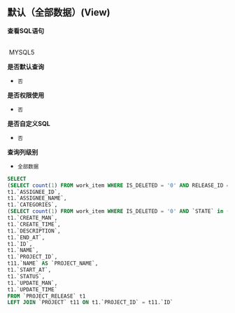 ## 默认（全部数据）(View) <!-- {docsify-ignore-all} -->



<p class="panel-title"><b>查看SQL语句</b></p>
<br>

<el-row>
&nbsp;<el-tag @click="MYSQL5 = true">MYSQL5</el-tag>
</el-row>

<br>
<p class="panel-title"><b>是否默认查询</b></p>

* `否`

<p class="panel-title"><b>是否权限使用</b></p>

* `否`

<p class="panel-title"><b>是否自定义SQL</b></p>

* `否`

<p class="panel-title"><b>查询列级别</b></p>

* `全部数据`






<el-dialog v-model="MYSQL5" title="MYSQL5">

```sql
SELECT
(SELECT count(1) FROM work_item WHERE IS_DELETED = '0' AND RELEASE_ID = t1.`ID`) AS `ALL_WORK_ITEMS`,
t1.`ASSIGNEE_ID`,
t1.`ASSIGNEE_NAME`,
t1.`CATEGORIES`,
(SELECT count(1) FROM work_item WHERE IS_DELETED = '0' AND `STATE` in (select ID from work_item_state where TYPE = 'completed') AND RELEASE_ID = t1.`ID`) AS `COMPLETED_WORK_ITEMS`,
t1.`CREATE_MAN`,
t1.`CREATE_TIME`,
t1.`DESCRIPTION`,
t1.`END_AT`,
t1.`ID`,
t1.`NAME`,
t1.`PROJECT_ID`,
t11.`NAME` AS `PROJECT_NAME`,
t1.`START_AT`,
t1.`STATUS`,
t1.`UPDATE_MAN`,
t1.`UPDATE_TIME`
FROM `PROJECT_RELEASE` t1 
LEFT JOIN `PROJECT` t11 ON t1.`PROJECT_ID` = t11.`ID` 


```

</el-dialog>

<script>
 const { createApp } = Vue
  createApp({
    data() {
      return {
                MYSQL5 : false
        
      }
    },
    methods: {
    }
  }).use(ElementPlus).mount('#app')
</script>